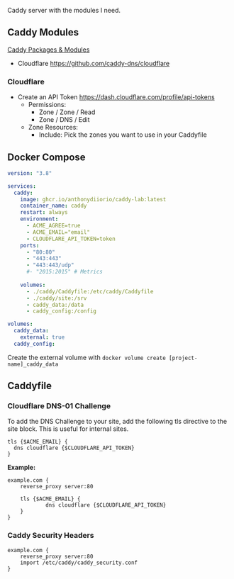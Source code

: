 Caddy server with the modules I need.

## Caddy Modules

[Caddy Packages & Modules](https://caddyserver.com/download)

- Cloudflare https://github.com/caddy-dns/cloudflare

### Cloudflare

- Create an API Token https://dash.cloudflare.com/profile/api-tokens
  - Permissions:
    - Zone / Zone / Read
    - Zone / DNS / Edit
  - Zone Resources:
    - Include: Pick the zones you want to use in your Caddyfile

## Docker Compose

```yaml
version: "3.8"

services:
  caddy:
    image: ghcr.io/anthonydiiorio/caddy-lab:latest
    container_name: caddy
    restart: always
    environment:
      - ACME_AGREE=true
      - ACME_EMAIL="email"
      - CLOUDFLARE_API_TOKEN=token
    ports:
      - "80:80"
      - "443:443"
      - "443:443/udp"
      #- "2015:2015" # Metrics
    
    volumes:
      - ./caddy/Caddyfile:/etc/caddy/Caddyfile
      - ./caddy/site:/srv
      - caddy_data:/data
      - caddy_config:/config

volumes:
  caddy_data:
    external: true
  caddy_config:
```

Create the external volume with `docker volume create [project-name]_caddy_data`

## Caddyfile

### Cloudflare DNS-01 Challenge

To add the DNS Challenge to your site, add the following tls directive to the site block. This is useful for internal sites.

```
tls {$ACME_EMAIL} {
  dns cloudflare {$CLOUDFLARE_API_TOKEN}
}
```

**Example:**
```
example.com {
	reverse_proxy server:80
	
	tls {$ACME_EMAIL} {
    		dns cloudflare {$CLOUDFLARE_API_TOKEN}
	}
}
```

### Caddy Security Headers

```
example.com {
	reverse_proxy server:80
	import /etc/caddy/caddy_security.conf
}
```
